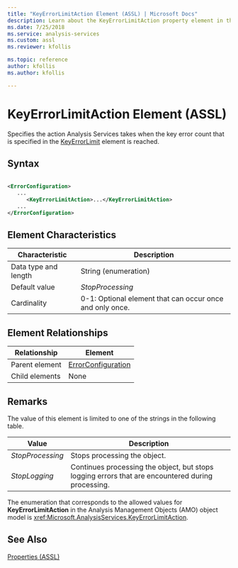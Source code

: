 ```yaml
---
title: "KeyErrorLimitAction Element (ASSL) | Microsoft Docs"
description: Learn about the KeyErrorLimitAction property element in the Analysis Services Scripting Language (ASSL) schema.
ms.date: 7/25/2018
ms.service: analysis-services
ms.custom: assl
ms.reviewer: kfollis

ms.topic: reference
author: kfollis
ms.author: kfollis

---
```

# KeyErrorLimitAction Element (ASSL)

  Specifies the action Analysis Services takes when the key error count that is specified in the [KeyErrorLimit](keyerrorlimit-element-assl.md) element is reached.  
  
## Syntax  
  
```xml  
  
<ErrorConfiguration>  
   ...  
      <KeyErrorLimitAction>...</KeyErrorLimitAction>  
   ...  
</ErrorConfiguration>  
```  
  
## Element Characteristics  
  
|Characteristic|Description|  
|--------------------|-----------------|  
|Data type and length|String (enumeration)|  
|Default value|*StopProcessing*|  
|Cardinality|0-1: Optional element that can occur once and only once.|  
  
## Element Relationships  
  
|Relationship|Element|  
|------------------|-------------|  
|Parent element|[ErrorConfiguration](../objects/errorconfiguration-element-assl.md)|  
|Child elements|None|  
  
## Remarks  
 The value of this element is limited to one of the strings in the following table.  
  
|Value|Description|  
|-----------|-----------------|  
|*StopProcessing*|Stops processing the object.|  
|*StopLogging*|Continues processing the object, but stops logging errors that are encountered during processing.|  
  
 The enumeration that corresponds to the allowed values for **KeyErrorLimitAction** in the Analysis Management Objects (AMO) object model is <xref:Microsoft.AnalysisServices.KeyErrorLimitAction>.  
  
## See Also  
 [Properties &#40;ASSL&#41;](properties-assl.md)  
  
  
